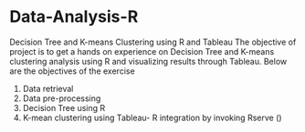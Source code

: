 # Data-Analysis-R
Decision Tree and K-means Clustering using R and Tableau
The objective of project is to get a hands on experience on Decision Tree and K-means clustering analysis using R and visualizing results through Tableau.
Below are the objectives of the exercise
1) Data retrieval
2) Data pre-processing
3) Decision Tree using R
4) K-mean clustering using Tableau- R integration by invoking Rserve ()
